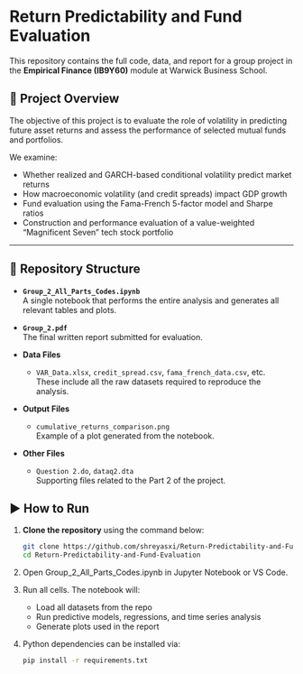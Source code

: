 # Return Predictability and Fund Evaluation

This repository contains the full code, data, and report for a group project in the **Empirical Finance (IB9Y60)** module at Warwick Business School. 

## 📌 Project Overview

The objective of this project is to evaluate the role of volatility in predicting future asset returns and assess the performance of selected mutual funds and portfolios.

We examine:
- Whether realized and GARCH-based conditional volatility predict market returns
- How macroeconomic volatility (and credit spreads) impact GDP growth
- Fund evaluation using the Fama-French 5-factor model and Sharpe ratios
- Construction and performance evaluation of a value-weighted “Magnificent Seven” tech stock portfolio

---

## 📂 Repository Structure

- **`Group_2_All_Parts_Codes.ipynb`**  
  A single notebook that performs the entire analysis and generates all relevant tables and plots.

- **`Group_2.pdf`**  
  The final written report submitted for evaluation.

- **Data Files**  
  - `VAR_Data.xlsx`, `credit_spread.csv`, `fama_french_data.csv`, etc.  
    These include all the raw datasets required to reproduce the analysis.
  
- **Output Files**  
  - `cumulative_returns_comparison.png`  
    Example of a plot generated from the notebook.

- **Other Files**  
  - `Question 2.do`, `dataq2.dta`  
    Supporting files related to the Part 2 of the project.

## ▶️ How to Run

1. **Clone the repository** using the command below:
   ```bash
   git clone https://github.com/shreyasxi/Return-Predictability-and-Fund-Evaluation.git
   cd Return-Predictability-and-Fund-Evaluation
   ```

2. Open Group_2_All_Parts_Codes.ipynb in Jupyter Notebook or VS Code.

3. Run all cells. The notebook will:
   - Load all datasets from the repo
   - Run predictive models, regressions, and time series analysis
   - Generate plots used in the report

4. Python dependencies can be installed via:
   ```bash
   pip install -r requirements.txt
    ```
